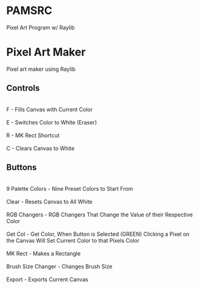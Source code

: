 # PAMSRC
Pixel Art Program w/ Raylib


# Pixel Art Maker

Pixel art maker using Raylib

## Controls
<br> F - Fills Canvas with Current Color </br>
<br> E - Switches Color to White (Eraser) </br>
<br> R - MK Rect Shortcut </br>
<br> C - Clears Canvas to White </br>

## Buttons
<br> 9 Palette Colors - Nine Preset Colors to Start From </br>
<br> Clear - Resets Canvas to All White </br>
<br> RGB Changers - RGB Changers That Change the Value of their Respective Color </br>
<br> Get Col - Get Color, When Button is Selected (GREEN) Clicking a Pixel on the Canvas Will Set Current Color to that Pixels Color </br>
<br> MK Rect - Makes a Rectangle </br>
<br> Brush Size Changer - Changes Brush Size </br>
<br> Export - Exports Current Canvas </br>

